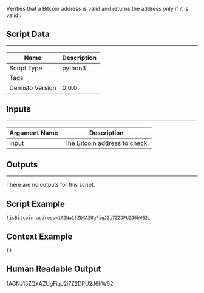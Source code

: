 Verifies that a Bitcoin address is valid and returns the address only if it is valid
.
## Script Data
---

| **Name** | **Description** |
| --- | --- |
| Script Type | python3 |
| Tags |  |
| Demisto Version | 0.0.0 |

## Inputs
---

| **Argument Name** | **Description** |
| --- | --- |
| input | The Bitcoin address to check. |

## Outputs
---
There are no outputs for this script.

## Script Example
```!isBitcoin address=1AGNa15ZQXAZUgFiqJ2i7Z2DPU2J6hW62i```

## Context Example
```
{}
```

## Human Readable Output
1AGNa15ZQXAZUgFiqJ2i7Z2DPU2J6hW62i